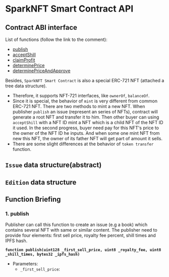 # SparkNFT Smart Contract API

## Contract ABI interface

List of functions (follow the link to the comment):

- [publish](./../contracts/SparkNFT.sol)
- [acceptShill]()
- [claimProfit]()
- [determinePrice]()
- [determinePriceAndApprove]()


Besides, `SparkNFT Smart Contract` is also a special ERC-721 NFT (attached a tree data structure).

- Therefore, it supports NFT-721 interfaces, like `ownerOf`, `balanceOf`.
- Since it is special, the behavior of `mint` is very different from common ERC-721 NFT.
  There are two methods to mint a new NFT.
  When publisher `publish` an issue (represent an series of NFTs), contract will generate a root NFT and transfer it to him.
  Then other buyer can using `acceptShill` with a NFT ID mint a NFT which is a child NFT of the NFT ID it used.
  In the second progress, buyer need pay for this NFT's price to the owner of the NFT ID he inputs.
  And when some one mint NFT from new this NFT, the owner of its father NFT will get part of amount it sells. 
- There are some slight differences at the behavior of `token transfer` function.


## `Issue` data structure(abstract)

## `Edition` data structure

## Function Briefing

### 1. publish

Publisher can call this function to create an issue (e.g a book) which contains several NFT with same or similar content.
The publisher need to provide four elements: first sell price, royalty fee percent, shill times and IPFS hash.

**`function publish(uint128 _first_sell_price, uint8 _royalty_fee, uint8 _shill_times, bytes32 _ipfs_hash)`**

- Parameters:
  - `_first_sell_price`:  